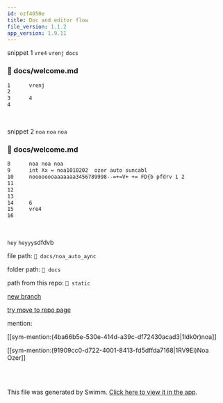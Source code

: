 ```yaml
---
id: ozf4050e
title: Doc and editor flow
file_version: 1.1.2
app_version: 1.9.11
---
```


snippet 1 `vre4`<swm-token data-swm-token=":docs/welcome.md:15:0:0:`vre4`"/> `vrenj`<swm-token data-swm-token=":docs/welcome.md:1:0:0:`vrenj`"/> `docs`<swm-token data-swm-token=":docusaurus.config.js:25:1:1:`        docs: {`"/>
<!-- NOTE-swimm-snippet: the lines below link your snippet to Swimm -->
### 📄 docs/welcome.md
```markdown
1      vrenj
2      
3      4
4      
```

<br/>

snippet 2 `noa`<swm-token data-swm-token=":docs/welcome.md:8:0:0:`noa noa noa`"/> `noa`<swm-token data-swm-token=":docs/welcome.md:8:2:2:`noa noa noa`"/> `noa`<swm-token data-swm-token=":docs/welcome.md:8:4:4:`noa noa noa`"/>
<!-- NOTE-swimm-snippet: the lines below link your snippet to Swimm -->
### 📄 docs/welcome.md
```markdown
8      noa noa noa
9      int Xx = noa1010202  ozer auto suncabl
10     noooooooaaaaaaa3456789998--=+=V+ += FD{b pfdrv 1 2
11     
12     
13     
14     6
15     vre4
16     
```

<br/>

`hey`<swm-token data-swm-token=":src/css/custom.css:4:1:1:` hey`"/> `heyyy`<swm-token data-swm-token=":docs/noa_auto_aync:3:0:0:`heyyy`"/>sdfdvb

file path: `📄 docs/noa_auto_aync`

folder path: `📄 docs`

path from this repo: `📄 static`

[new branch ](new-branch.2f3ou381.sw.md)

[try move to repo page](try-move-to-repo-page.9ol7z.sw.md)

mention:

[[sym-mention:(4ba66b5e-530e-414d-a39c-df72430acad3|1Idk0r)noa]]

[[sym-mention:(91909cc0-d722-4001-8413-fd5dffda7168|1RV9Ei)Noa Ozer]]

<br/>

<br/>

This file was generated by Swimm. [Click here to view it in the app](https://swimm-web-app.web.app/repos/Z2l0aHViJTNBJTNBTm9hUmVwbyUzQSUzQU5vYW96ZXI=/docs/ozf4050e).

